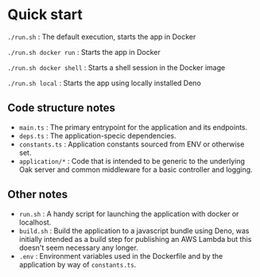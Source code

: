 # Quick start

`./run.sh` : The default execution, starts the app in Docker

`./run.sh docker run` : Starts the app in Docker

`./run.sh docker shell` : Starts a shell session in the Docker image

`./run.sh local` : Starts the app using locally installed Deno

## Code structure notes

- `main.ts` : The primary entrypoint for the application and its endpoints.
- `deps.ts` : The application-specic dependencies.
- `constants.ts` : Application constants sourced from ENV or otherwise set.
- `application/*` : Code that is intended to be generic to the underlying Oak server and common middleware for a basic controller and logging.

## Other notes

- `run.sh` : A handy script for launching the application with docker or localhost.
- `build.sh` : Build the application to a javascript bundle using Deno, was initially intended as a build step for publishing an AWS Lambda but this doesn't seem necessary any longer.
- `.env` : Environment variables used in the Dockerfile and by the application by way of `constants.ts`.
